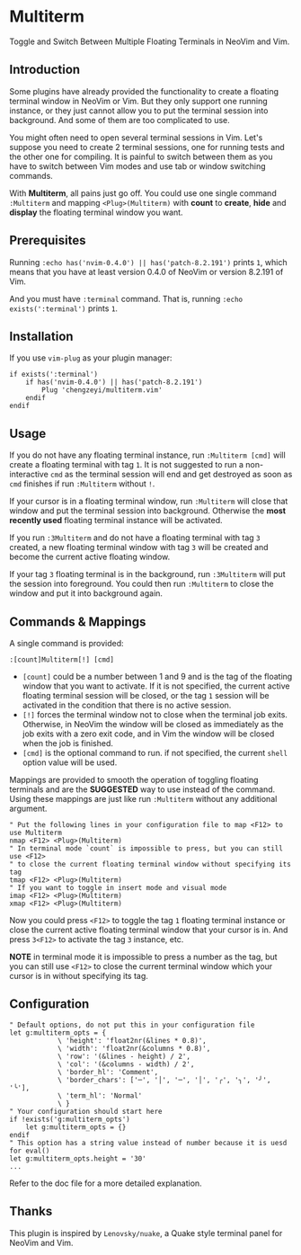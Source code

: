# Multiterm

Toggle and Switch Between Multiple Floating Terminals in NeoVim and Vim.

## Introduction

Some plugins have already provided the functionality to create a floating terminal window in NeoVim or Vim. But they only support one running instance, or they just cannot allow you to put the terminal session into background. And some of them are too complicated to use.

You might often need to open several terminal sessions in Vim. Let's suppose you need to create 2 terminal sessions, one for running tests and the other one for compiling. It is painful to switch between them as you have to switch between Vim modes and use tab or window switching commands.

With **Multiterm**, all pains just go off. You could use one single command `:Multiterm` and mapping `<Plug>(Multiterm)` with **count** to **create**, **hide** and **display** the floating terminal window you want.

## Prerequisites

Running `:echo has('nvim-0.4.0') || has('patch-8.2.191')` prints `1`, which means that you have at least version 0.4.0 of NeoVim or version 8.2.191 of Vim.

And you must have `:terminal` command. That is, running `:echo exists(':terminal')` prints `1`.

## Installation

If you use `vim-plug` as your plugin manager:

```viml
if exists(':terminal')
    if has('nvim-0.4.0') || has('patch-8.2.191')
        Plug 'chengzeyi/multiterm.vim'
    endif
endif
```

## Usage

If you do not have any floating terminal instance, run `:Multiterm [cmd]` will create a floating terminal with tag `1`. It is not suggested to run a non-interactive `cmd` as the terminal session will end and get destroyed as soon as `cmd` finishes if run `:Multiterm` without `!`.

If your cursor is in a floating terminal window, run `:Multiterm` will close that window and put the terminal session into background. Otherwise the **most recently used** floating terminal instance will be activated.

If you run `:3Multiterm` and do not have a floating terminal with tag `3` created, a new floating terminal window with tag `3` will be created and become the current active floating window.

If your tag `3` floating terminal is in the background, run `:3Multiterm` will put the session into foreground. You could then run `:Multiterm` to close the window and put it into background again.

## Commands & Mappings

A single command is provided:

```viml
:[count]Multiterm[!] [cmd]
```

- `[count]` could be a number between 1 and 9 and is the tag of the floating window that you want to activate. If it is not specified, the current active floating terminal session will be closed, or the tag `1` session will be activated in the condition that there is no active session.
- `[!]` forces the terminal window not to close when the terminal job exits. Otherwise, in NeoVim the window will be closed as immediately as the job exits with a zero exit code, and in Vim the window will be closed when the job is finished.
- `[cmd]` is the optional command to run. if not specified, the current `shell` option value will be used.

Mappings are provided to smooth the operation of toggling floating terminals and are the **SUGGESTED** way to use instead of the command. Using these mappings are just like run `:Multiterm` without any additional argument.

```viml
" Put the following lines in your configuration file to map <F12> to use Multiterm
nmap <F12> <Plug>(Multiterm)
" In terminal mode `count` is impossible to press, but you can still use <F12>
" to close the current floating terminal window without specifying its tag
tmap <F12> <Plug>(Multiterm)
" If you want to toggle in insert mode and visual mode
imap <F12> <Plug>(Multiterm)
xmap <F12> <Plug>(Multiterm)
```

Now you could press `<F12>` to toggle the tag `1` floating terminal instance or close the current active floating terminal window that your cursor is in. And press `3<F12>` to activate the tag `3` instance, etc.

**NOTE** in terminal mode it is impossible to press a number as the tag, but you can still use `<F12>` to close the current terminal window which your cursor is in without specifying its tag.

## Configuration

```viml
" Default options, do not put this in your configuration file
let g:multiterm_opts = {
            \ 'height': 'float2nr(&lines * 0.8)',
            \ 'width': 'float2nr(&columns * 0.8)',
            \ 'row': '(&lines - height) / 2',
            \ 'col': '(&columns - width) / 2',
            \ 'border_hl': 'Comment',
            \ 'border_chars': ['─', '│', '─', '│', '╭', '╮', '╯', '╰'],
            \ 'term_hl': 'Normal'
            \ }
" Your configuration should start here
if !exists('g:multiterm_opts')
    let g:multiterm_opts = {}
endif
" This option has a string value instead of number because it is uesd for eval()
let g:multiterm_opts.height = '30'
...
```

Refer to the doc file for a more detailed explanation.

## Thanks

This plugin is inspired by `Lenovsky/nuake`, a Quake style terminal panel for NeoVim and Vim.
